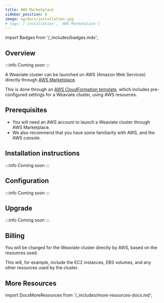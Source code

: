 ```yaml
---
title: AWS Marketplace
sidebar_position: 8
image: og/docs/installation.jpg
# tags: ['installation', 'AWS Marketplace']
---
```

import Badges from '/_includes/badges.mdx';

<Badges/>

## Overview

:::info Coming soon
:::

A Weaviate cluster can be launched on AWS (Amazon Web Services)  directly through [AWS Marketplace](https://aws.amazon.com/marketplace).

This is done through an [AWS CloudFormation template](https://aws.amazon.com/cloudformation/), which includes pre-configured settings for a Weaviate cluster, using AWS resources.

## Prerequisites

- You will need an AWS account to launch a Weaviate cluster through AWS Marketplace.
- We also recommend that you have some familiarity with AWS, and the AWS console.

## Installation instructions

:::info Coming soon
:::

<!-- ## Steps

1. Go to AWS Marketplace and search for Weaviate.
1. Click 'Continue to Subscribe'.
1. Once ready, click 'Continue to Configuration'.
1. Select the fulfillment option & software version from the list. -->

## Configuration

:::info Coming soon
:::

## Upgrade

:::info Coming soon
:::

## Billing

You will be charged for the Weaviate cluster directly by AWS, based on the resources used.

This will, for example, include the EC2 instances, EBS volumes, and any other resources used by the cluster.

## More Resources

import DocsMoreResources from '/_includes/more-resources-docs.md';

<DocsMoreResources />


